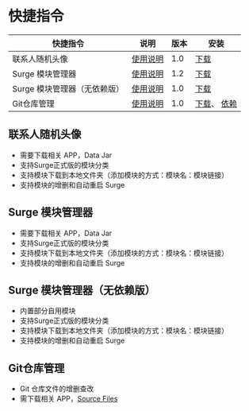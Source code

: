 # 快捷指令

| 快捷指令              | 说明                       | 版本  | 安装                                                                                                                                               |
|-------------------|--------------------------|-----|--------------------------------------------------------------------------------------------------------------------------------------------------|
| 联系人随机头像           | [使用说明](#联系人随机头像)         | 1.0 | [下载](https://www.icloud.com/shortcuts/d660399dacc747d19bb763f999655d14)                                                                          |
| Surge 模块管理器       | [使用说明](#Surge-模块管理器)     | 1.2 | [下载](https://www.icloud.com/shortcuts/94f4aaa8dbe04d5cbadfa5cbe8b996b0)                                                                          |
| Surge 模块管理器（无依赖版） | [使用说明](#surge-模块管理器无依赖版) | 1.0 | [下载](https://www.icloud.com/shortcuts/29ea8f013203449cb31c3702f68600ae)                                                                          |
| Git仓库管理           | [使用说明](#git仓库管理)         | 1.0 | [下载](https://www.icloud.com/shortcuts/7d349e2fc76c4d0cb53a8c03f065763c)、 [依赖](https://www.icloud.com/shortcuts/080382413cd34c31b41cd3ac871e1e88) |

## 联系人随机头像

- 需要下载相关 APP，Data Jar
- 支持Surge正式版的模块分类
- 支持模块下载到本地文件夹（添加模块的方式：模块名：模块链接）
- 支持模块的增删和自动重启 Surge

## Surge 模块管理器

- 需要下载相关 APP，Data Jar
- 支持Surge正式版的模块分类
- 支持模块下载到本地文件夹（添加模块的方式：模块名：模块链接）
- 支持模块的增删和自动重启 Surge

## Surge 模块管理器（无依赖版）

- 内置部分自用模块
- 支持Surge正式版的模块分类
- 支持模块下载到本地文件夹（添加模块的方式：模块名：模块链接）
- 支持模块的增删和自动重启 Surge

## Git仓库管理

- Git 仓库文件的增删查改
- 需下载相关 APP，[Source Files](https://apps.apple.com/us/app/source-files-git-storage/id6450856155?l=zh-Hans-CN)